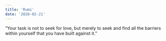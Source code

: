 ```yaml
---
title: 'Rumi'
date: '2020-02-21'
---
```

“Your task is not to seek for love, but merely to seek and find all the barriers within yourself that you have built against it.” 